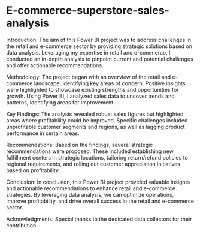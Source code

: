 # E-commerce-superstore-sales-analysis
Introduction:
The aim of this Power BI project was to address challenges in the retail and e-commerce sector by providing strategic solutions based on data analysis. Leveraging my expertise in retail and e-commerce, I conducted an in-depth analysis to pinpoint current and potential challenges and offer actionable recommendations.

Methodology:
The project began with an overview of the retail and e-commerce landscape, identifying key areas of concern. Positive insights were highlighted to showcase existing strengths and opportunities for growth. Using Power BI, I analyzed sales data to uncover trends and patterns, identifying areas for improvement.

Key Findings:
The analysis revealed robust sales figures but highlighted areas where profitability could be improved. Specific challenges included unprofitable customer segments and regions, as well as lagging product performance in certain areas.

Recommendations:
Based on the findings, several strategic recommendations were proposed. These included establishing new fulfillment centers in strategic locations, tailoring return/refund policies to regional requirements, and rolling out customer appreciation initiatives based on profitability.

Conclusion:
In conclusion, this Power BI project provided valuable insights and actionable recommendations to enhance retail and e-commerce strategies. By leveraging data analysis, we can optimize operations, improve profitability, and drive overall success in the retail and e-commerce sector.

Acknowledgments:
Special thanks to the dedicated data collectors for their contribution
